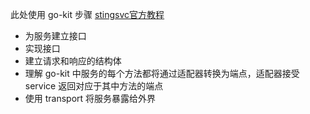 此处使用 go-kit 步骤
[stingsvc官方教程](https://gokit.io/examples/stringsvc.html)
- 为服务建立接口
- 实现接口
- 建立请求和响应的结构体
- 理解 go-kit 中服务的每个方法都将通过适配器转换为端点，适配器接受 service 返回对应于其中方法的端点
- 使用 transport 将服务暴露给外界

